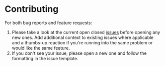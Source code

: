 # Contributing

For both bug reports and feature requests:

1. Please take a look at the current open closed [issues](https://github.com/breakfast-studio/lunchboxjs/issues) before opening any new ones. Add additional context to existing issues where applicable and a thumbs-up reaction if you're running into the same problem or would like the same feature.
2. If you don't see your issue, please open a new one and follow the formatting in the issue template.
